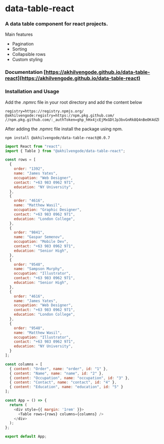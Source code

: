 # data-table-react
### A data table component for react projects.

Main features
  - Pagination
  - Sorting
  - Collapsible rows
  - Custom styling
### Documentation [https://akhilvengode.github.io/data-table-react](https://akhilvengode.github.io/data-table-react)

### Installation and Usage

Add the .npmrc file in your root directory and add the content below
```
registry=https://registry.npmjs.org/
@akhilvengode:registry=https://npm.pkg.github.com/
//npm.pkg.github.com/:_authToken=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
```
After adding the .npmrc file install the package using npm.
```
npm install @akhilvengode/data-table-react@0.0.7
```

```js
import React from "react";
import { Table } from "@akhilvengode/data-table-react";

const rows = [
  {
    order: "1392",
    name: "James Yates",
    occupation: "Web Designer",
    contact: "+63 983 0962 971",
    education: "NY University",
  },
  {
    order: "4616",
    name: "Matthew Wasil",
    occupation: "Graphic Designer",
    contact: "+63 983 0962 971",
    education: "London College",
  },
  {
    order: "9841",
    name: "Gaspar Semenov",
    occupation: "Mobile Dev",
    contact: "+63 983 0962 971",
    education: "Senior High",
  },
  {
    order: "9548",
    name: "Sampson Murphy",
    occupation: "Illustrator",
    contact: "+63 983 0962 971",
    education: "Senior High",
  },
  {
    order: "4616",
    name: "James Yates",
    occupation: "Web Designer",
    contact: "+63 983 0962 971",
    education: "London College",
  },
  {
    order: "9548",
    name: "Matthew Wasil",
    occupation: "Illustrator",
    contact: "+63 983 0962 971",
    education: "NY University",
  }
];

const columns = [
  { content: "Order", name: "order", id: "1" },
  { content: "Name", name: "name", id: "2" },
  { content: "Occupation", name: "occupation", id: "3" },
  { content: "Contact", name: "contact", id: "4" },
  { content: "Education", name: "education", id: "5" }
];

const App = () => {
  return (
    <div style={{ margin: '1rem' }}>
      <Table rows={rows} columns={columns} />
    </div>
  );
};

export default App;
```
